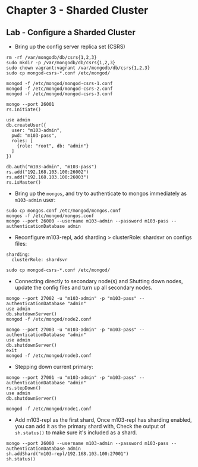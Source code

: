 # Chapter 3 - Sharded Cluster

## Lab - Configure a Sharded Cluster
- Bring up the config server replica set (CSRS)
```
rm -rf /var/mongodb/db/csrs{1,2,3}
sudo mkdir -p /var/mongodb/db/csrs{1,2,3}
sudo chown vagrant:vagrant /var/mongodb/db/csrs{1,2,3}
sudo cp mongod-csrs-*.conf /etc/mongod/

mongod -f /etc/mongod/mongod-csrs-1.conf
mongod -f /etc/mongod/mongod-csrs-2.conf
mongod -f /etc/mongod/mongod-csrs-3.conf

mongo --port 26001
rs.initiate()

use admin
db.createUser({
  user: "m103-admin",
  pwd: "m103-pass",
  roles: [
    {role: "root", db: "admin"}
  ]
})

db.auth("m103-admin", "m103-pass")
rs.add("192.168.103.100:26002")
rs.add("192.168.103.100:26003")
rs.isMaster()
```

- Bring up the `mongos`, and try to authenticate to mongos immediately as `m103-admin` user:
```
sudo cp mongos.conf /etc/mongod/mongos.conf
mongos -f /etc/mongod/mongos.conf
mongo --port 26000 --username m103-admin --password m103-pass --authenticationDatabase admin
```

- Reconfigure m103-repl, add sharding > clusterRole: shardsvr on configs files:
```
sharding:
  clusterRole: shardsvr 

sudo cp mongod-csrs-*.conf /etc/mongod/
```

- Connecting directly to secondary node(s) and Shutting down nodes, update the config files and turn up all secondary nodes.
```
mongo --port 27002 -u "m103-admin" -p "m103-pass" --authenticationDatabase "admin"
use admin
db.shutdownServer()
mongod -f /etc/mongod/node2.conf

mongo --port 27003 -u "m103-admin" -p "m103-pass" --authenticationDatabase "admin"
use admin
db.shutdownServer()
exit
mongod -f /etc/mongod/node3.conf
```

- Stepping down current primary:
```
mongo --port 27001 -u "m103-admin" -p "m103-pass" --authenticationDatabase "admin"
rs.stepDown()
use admin
db.shutdownServer()

mongod -f /etc/mongod/node1.conf
```

- Add m103-repl as the first shard, Once m103-repl has sharding enabled, you can add it as the primary shard with, 
Check the output of `sh.status()` to make sure it's included as a shard.
```
mongo --port 26000 --username m103-admin --password m103-pass --authenticationDatabase admin
sh.addShard("m103-repl/192.168.103.100:27001")
sh.status()
```
